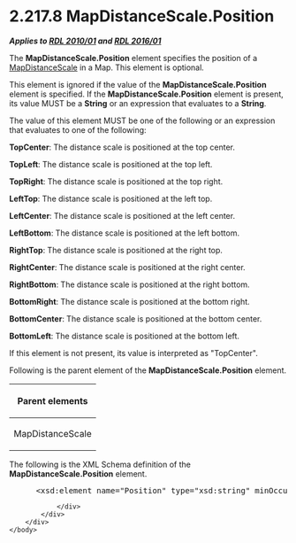 <html dir="LTR" xmlns:mshelp="http://msdn.microsoft.com/mshelp" xmlns:ddue="http://ddue.schemas.microsoft.com/authoring/2003/5" xmlns:xlink="http://www.w3.org/1999/xlink" xmlns:tool="http://www.microsoft.com/tooltip">
    <head>
        <meta http-equiv="Content-Type" content="text/html; CHARSET=utf-8"></meta>
        <meta name="save" content="history"></meta>
        <title>2.217.8 MapDistanceScale.Position</title>
        <xml>
            <mshelp:toctitle title="2.217.8 MapDistanceScale.Position"></mshelp:toctitle>
            <mshelp:rltitle title="[MS-RDL]: MapDistanceScale.Position"></mshelp:rltitle>
            <mshelp:keyword index="A" term="b7ca2efe-3d09-45b4-ab9a-115530bf7398"></mshelp:keyword>
            <mshelp:attr name="DCSext.ContentType" value="open specification"></mshelp:attr>
            <mshelp:attr name="AssetID" value="b7ca2efe-3d09-45b4-ab9a-115530bf7398"></mshelp:attr>
            <mshelp:attr name="TopicType" value="kbRef"></mshelp:attr>
            <mshelp:attr name="DCSext.Title" value="[MS-RDL]: MapDistanceScale.Position" />
        </xml>
    </head>
    <body>
        <div id="header">
            <h1 class="heading">2.217.8 MapDistanceScale.Position</h1>
        </div>
        <div id="mainSection">
            <div id="mainBody">
                <div id="allHistory" class="saveHistory"></div>
                <div id="sectionSection0" class="section" name="collapseableSection">
                    

<p><b><i>Applies to </i></b><a href="3428e690-a348-4ec7-8a6a-8efb42d2cdee.md"><b><i>RDL 2010/01</i></b></a><b><i>
and </i></b><a href="52ce3983-2bfc-4e72-9359-42aaf5fe4509.md"><b><i>RDL 2016/01</i></b></a></p>

<p>The <b>MapDistanceScale.Position</b> element specifies the
position of a <a href="04ab14be-9206-4c63-bc93-d68bb48ed02c.md">MapDistanceScale</a>
in a Map. This element is optional. </p>

<p>This element is ignored if the value of the <b>MapDistanceScale.Position</b>
element is specified. If the <b>MapDistanceScale.Position</b> element is
present, its value MUST be a <b>String</b> or an expression that evaluates to a
<b>String</b>. </p>

<p>The value of this element MUST be one of the following or an
expression that evaluates to one of the following:</p>

<p><b>TopCenter</b>: The distance scale is positioned at
the top center.</p>

<p><b>TopLeft</b>: The distance scale is positioned at
the top left.</p>

<p><b>TopRight</b>: The distance scale is positioned at
the top right.</p>

<p><b>LeftTop</b>: The distance scale is positioned at
the left top.</p>

<p><b>LeftCenter</b>: The distance scale is positioned
at the left center.</p>

<p><b>LeftBottom</b>: The distance scale is positioned
at the left bottom.</p>

<p><b>RightTop</b>: The distance scale is positioned at
the right top.</p>

<p><b>RightCenter</b>: The distance scale is positioned
at the right center.</p>

<p><b>RightBottom</b>: The distance scale is positioned
at the right bottom.</p>

<p><b>BottomRight</b>: The distance scale is positioned
at the bottom right.</p>

<p><b>BottomCenter</b>: The distance scale is positioned
at the bottom center.</p>

<p><b>BottomLeft</b>: The distance scale is positioned
at the bottom left.</p>

<p>If this element is not present, its value is interpreted as
&quot;TopCenter&quot;.</p>

<p>Following is the parent element of the <b>MapDistanceScale.Position</b>
element.</p>

<table>
 <thead>
  <tr>
   <th>
   <p>Parent elements</p>
   </th>
  </tr>
 </thead>
 <tr>
  <td>
  <p>MapDistanceScale</p>
  </td>
 </tr>
</table>

<p>The following is the XML Schema definition of the <b>MapDistanceScale.Position</b>
element.</p>

<dl>
<dd>
<div><pre> &lt;xsd:element name=&quot;Position&quot; type=&quot;xsd:string&quot; minOccurs=&quot;0&quot; /&gt;
</pre></div>
</dd></dl>


                </div>
            </div>
        </div>
    </body>
</html>
